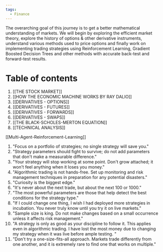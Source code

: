 ```yaml
---
tags:
  - Finance
---
```

The overarching goal of this journey is to get a better mathematical understanding of markets. We will begin by exploring the efficient market theory, explore the history of options & other derivative instruments, understand various methods used to price options and finally work on implementing trading strategies using Reinforcement Learning, Gradient Boosted Decision Trees and other methods with accurate back-test and forward-test results. 

# Table of contents

1. [[THE STOCK MARKET]]
2. [[HOW THE ECONOMIC MACHINE WORKS BY RAY DALIO]]
3. [[DERIVATIVES - OPTIONS]]
4. [[DERIVATIVES - FUTURES]]
5. [[DERIVATIVES - FORWARDS]]
6. [[DERIVATIVES - SWAPS]]
7. [[THE BLACK-SCHOLES-MERTON EQUATION]]
8. [[TECHNICAL ANALYSIS]]

[[Multi-Agent-Reinforcement-Learning]]

1. "Focus on a portfolio of strategies; no single strategy will save you."
2. "Strategy parameters should fight to survive; do not add parameters that don't make a measurable difference."
3. "Your strategy will stop working at some point. Don't grow attached; it won't feel anything when it loses you money."
4. "Algorithmic trading is not hands-free. Set up monitoring and risk management techniques in preparation for any potential disasters."
5. "Curiosity is the biggest edge."
6. "It's never about the next trade, but about the next 100 or 1000."
7. "The most powerful parameters are those that help detect the best conditions for the strategy type."
8. "If I could change one thing, I wish I had deployed more strategies in incubation. You never truly know until you try it on live markets."
9. "Sample size is king. Do not make changes based on a small occurrence unless it affects risk management."
10. "A strategy is only as good as your discipline to follow it. This applies even in algorithmic trading. I have lost the most money due to changing my strategy when it was live before ample testing. "
11. "Don't try a one-size-fits-all approach. Markets trade differently from one another, and it is extremely rare to find one that works on multiple."
